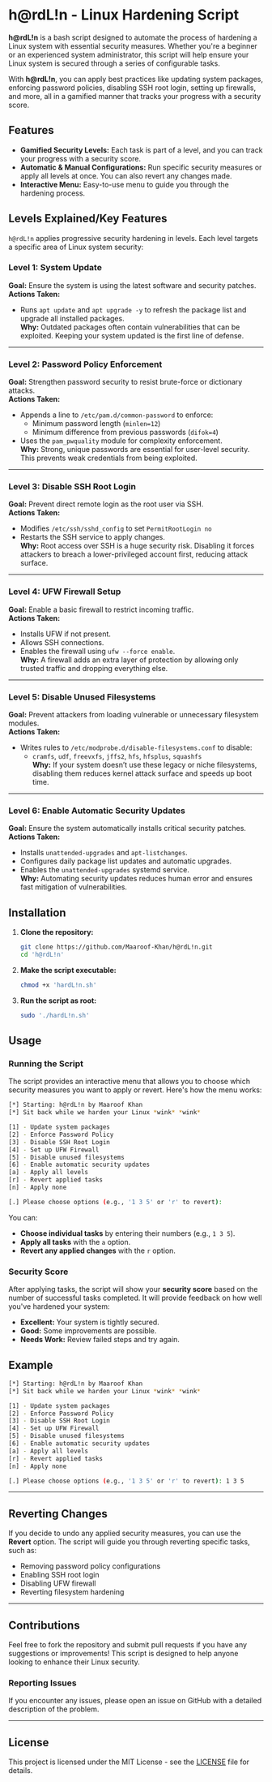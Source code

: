 # h@rdL!n - Linux Hardening Script

**h@rdL!n** is a bash script designed to automate the process of hardening a Linux system with essential security measures. Whether you're a beginner or an experienced system administrator, this script will help ensure your Linux system is secured through a series of configurable tasks. 

With **h@rdL!n**, you can apply best practices like updating system packages, enforcing password policies, disabling SSH root login, setting up firewalls, and more, all in a gamified manner that tracks your progress with a security score.

## Features
- **Gamified Security Levels:** Each task is part of a level, and you can track your progress with a security score.
- **Automatic & Manual Configurations:** Run specific security measures or apply all levels at once. You can also revert any changes made.
- **Interactive Menu:** Easy-to-use menu to guide you through the hardening process.

## Levels Explained/Key Features

`h@rdL!n` applies progressive security hardening in levels. Each level targets a specific area of Linux system security:

### Level 1: System Update
**Goal:** Ensure the system is using the latest software and security patches.  
**Actions Taken:**
- Runs `apt update` and `apt upgrade -y` to refresh the package list and upgrade all installed packages.  
**Why:** Outdated packages often contain vulnerabilities that can be exploited. Keeping your system updated is the first line of defense.

---

### Level 2: Password Policy Enforcement
**Goal:** Strengthen password security to resist brute-force or dictionary attacks.  
**Actions Taken:**
- Appends a line to `/etc/pam.d/common-password` to enforce:
  - Minimum password length (`minlen=12`)
  - Minimum difference from previous passwords (`difok=4`)
- Uses the `pam_pwquality` module for complexity enforcement.  
**Why:** Strong, unique passwords are essential for user-level security. This prevents weak credentials from being exploited.

---

### Level 3: Disable SSH Root Login
**Goal:** Prevent direct remote login as the root user via SSH.  
**Actions Taken:**
- Modifies `/etc/ssh/sshd_config` to set `PermitRootLogin no`
- Restarts the SSH service to apply changes.  
**Why:** Root access over SSH is a huge security risk. Disabling it forces attackers to breach a lower-privileged account first, reducing attack surface.

---

### Level 4: UFW Firewall Setup
**Goal:** Enable a basic firewall to restrict incoming traffic.  
**Actions Taken:**
- Installs UFW if not present.
- Allows SSH connections.
- Enables the firewall using `ufw --force enable`.  
**Why:** A firewall adds an extra layer of protection by allowing only trusted traffic and dropping everything else.

---

### Level 5: Disable Unused Filesystems
**Goal:** Prevent attackers from loading vulnerable or unnecessary filesystem modules.  
**Actions Taken:**
- Writes rules to `/etc/modprobe.d/disable-filesystems.conf` to disable:
  - `cramfs`, `udf`, `freevxfs`, `jffs2`, `hfs`, `hfsplus`, `squashfs`  
**Why:** If your system doesn’t use these legacy or niche filesystems, disabling them reduces kernel attack surface and speeds up boot time.

---

### Level 6: Enable Automatic Security Updates
**Goal:** Ensure the system automatically installs critical security patches.  
**Actions Taken:**
- Installs `unattended-upgrades` and `apt-listchanges`.
- Configures daily package list updates and automatic upgrades.
- Enables the `unattended-upgrades` systemd service.  
**Why:** Automating security updates reduces human error and ensures fast mitigation of vulnerabilities.

## Installation

1. **Clone the repository:**
   ```bash
   git clone https://github.com/Maaroof-Khan/h@rdL!n.git
   cd 'h@rdL!n'
   ```

2. **Make the script executable:**
   ```bash
   chmod +x 'hardL!n.sh'
   ```

3. **Run the script as root:**
   ```bash
   sudo './hardL!n.sh'
   ```

## Usage

### Running the Script
The script provides an interactive menu that allows you to choose which security measures you want to apply or revert. Here's how the menu works:

```bash
[*] Starting: h@rdL!n by Maaroof Khan
[*] Sit back while we harden your Linux *wink* *wink*

[1] - Update system packages
[2] - Enforce Password Policy
[3] - Disable SSH Root Login
[4] - Set up UFW Firewall
[5] - Disable unused filesystems
[6] - Enable automatic security updates
[a] - Apply all levels
[r] - Revert applied tasks
[n] - Apply none

[.] Please choose options (e.g., '1 3 5' or 'r' to revert): 
```

You can:
- **Choose individual tasks** by entering their numbers (e.g., `1 3 5`).
- **Apply all tasks** with the `a` option.
- **Revert any applied changes** with the `r` option.

### Security Score
After applying tasks, the script will show your **security score** based on the number of successful tasks completed. It will provide feedback on how well you've hardened your system:

- **Excellent:** Your system is tightly secured.
- **Good:** Some improvements are possible.
- **Needs Work:** Review failed steps and try again.

## Example

```bash
[*] Starting: h@rdL!n by Maaroof Khan
[*] Sit back while we harden your Linux *wink* *wink*

[1] - Update system packages
[2] - Enforce Password Policy
[3] - Disable SSH Root Login
[4] - Set up UFW Firewall
[5] - Disable unused filesystems
[6] - Enable automatic security updates
[a] - Apply all levels
[r] - Revert applied tasks
[n] - Apply none

[.] Please choose options (e.g., '1 3 5' or 'r' to revert): 1 3 5
```

---

## Reverting Changes
If you decide to undo any applied security measures, you can use the **Revert** option. The script will guide you through reverting specific tasks, such as:
- Removing password policy configurations
- Enabling SSH root login
- Disabling UFW firewall
- Reverting filesystem hardening

---

## Contributions
Feel free to fork the repository and submit pull requests if you have any suggestions or improvements! This script is designed to help anyone looking to enhance their Linux security.

### Reporting Issues
If you encounter any issues, please open an issue on GitHub with a detailed description of the problem.

---

## License
This project is licensed under the MIT License - see the [LICENSE](LICENSE) file for details.
